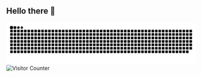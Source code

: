 ## Hello there 👋
![snake game](https://raw.githubusercontent.com/Platane/snk/output/github-contribution-grid-snake.svg)
![Visitor Counter](https://komarev.com/ghpvc/?username=yourusername&color=blue&style=flat)


<!--
**MikeMordec/MikeMordec** is a ✨ _special_ ✨ repository because its `README.md` (this file) appears on your GitHub profile.


Here are some ideas to get you started:

- 🔭 I’m currently working on ...
- 🌱 I’m currently learning ...
- 👯 I’m looking to collaborate on ...
- 🤔 I’m looking for help with ...
- 💬 Ask me about ...
- 📫 How to reach me: ...
- 😄 Pronouns: ...
- ⚡ Fun fact: ...
-->

